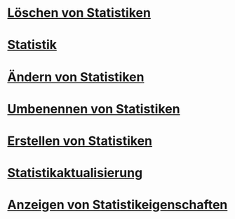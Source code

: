 # [Löschen von Statistiken](delete-statistics.md)
# [Statistik](statistics.md)
# [Ändern von Statistiken](modify-statistics.md)
# [Umbenennen von Statistiken](rename-statistics.md)
# [Erstellen von Statistiken](create-statistics.md)
# [Statistikaktualisierung](update-statistics.md)
# [Anzeigen von Statistikeigenschaften](view-statistics-properties.md)
